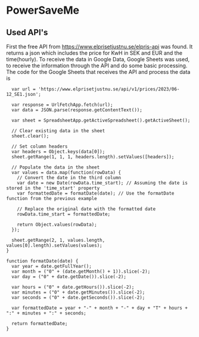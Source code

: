 # PowerSaveMe
## Used API's
First the free API from https://www.elprisetjustnu.se/elpris-api was found. It returns a json which includes the price for KwH in SEK and EUR and the time(hourly). To receive the data in
Google Data, Google Sheets was used, to receive the information through the API and do some basic processing. The code for the Google Sheets that receives the API and process the data is 
```function fetchDataFromAPI() {
  var url = 'https://www.elprisetjustnu.se/api/v1/prices/2023/06-12_SE1.json';
  
  var response = UrlFetchApp.fetch(url);
  var data = JSON.parse(response.getContentText());
  
  var sheet = SpreadsheetApp.getActiveSpreadsheet().getActiveSheet();
  
  // Clear existing data in the sheet
  sheet.clear();
  
  // Set column headers
  var headers = Object.keys(data[0]);
  sheet.getRange(1, 1, 1, headers.length).setValues([headers]);
  
  // Populate the data in the sheet
  var values = data.map(function(rowData) {
    // Convert the date in the third column
    var date = new Date(rowData.time_start); // Assuming the date is stored in the 'time_start' property
    var formattedDate = formatDate(date); // Use the formatDate function from the previous example
    
    // Replace the original date with the formatted date
    rowData.time_start = formattedDate;
    
    return Object.values(rowData);
  });
  
  sheet.getRange(2, 1, values.length, values[0].length).setValues(values);
}

function formatDate(date) {
  var year = date.getFullYear();
  var month = ("0" + (date.getMonth() + 1)).slice(-2);
  var day = ("0" + date.getDate()).slice(-2);
  
  var hours = ("0" + date.getHours()).slice(-2);
  var minutes = ("0" + date.getMinutes()).slice(-2);
  var seconds = ("0" + date.getSeconds()).slice(-2);
  
  var formattedDate = year + "-" + month + "-" + day + "T" + hours + ":" + minutes + ":" + seconds;
  
  return formattedDate;
}
```
